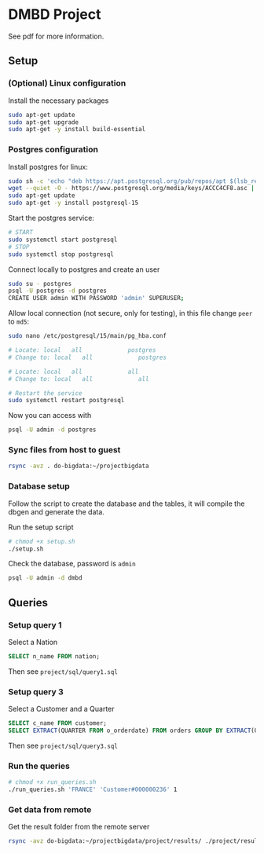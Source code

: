 # DMBD Project

See pdf for more information.

## Setup 

### (Optional) Linux configuration

Install the necessary packages
```bash
sudo apt-get update
sudo apt-get upgrade
sudo apt-get -y install build-essential
```

### Postgres configuration

Install postgres for linux:
```bash
sudo sh -c 'echo "deb https://apt.postgresql.org/pub/repos/apt $(lsb_release -cs)-pgdg main" > /etc/apt/sources.list.d/pgdg.list'
wget --quiet -O - https://www.postgresql.org/media/keys/ACCC4CF8.asc | sudo apt-key add -
sudo apt-get update
sudo apt-get -y install postgresql-15
```

Start the postgres service:
```bash
# START
sudo systemctl start postgresql
# STOP
sudo systemctl stop postgresql
```

Connect locally to postgres and create an user
```bash
sudo su - postgres
psql -U postgres -d postgres
CREATE USER admin WITH PASSWORD 'admin' SUPERUSER;
```

Allow local connection (not secure, only for testing), in this file change `peer` to `md5`:
```bash
sudo nano /etc/postgresql/15/main/pg_hba.conf

# Locate: local   all             postgres                                peer
# Change to: local   all             postgres                                md5

# Locate: local   all             all                                     peer
# Change to: local   all             all                                     md5

# Restart the service
sudo systemctl restart postgresql
```

Now you can access with
```bash
psql -U admin -d postgres
```
### Sync files from host to guest
```bash
rsync -avz . do-bigdata:~/projectbigdata
```

### Database setup

Follow the script to create the database and the tables, it will compile the dbgen and generate the data.

Run the setup script
```bash
# chmod +x setup.sh
./setup.sh
```

Check the database, password is `admin`
```bash
psql -U admin -d dmbd
```

## Queries

### Setup query 1

Select a Nation

```sql
SELECT n_name FROM nation;
```

Then see `project/sql/query1.sql`

### Setup query 3

Select a Customer and a Quarter
```sql
SELECT c_name FROM customer;
SELECT EXTRACT(QUARTER FROM o_orderdate) FROM orders GROUP BY EXTRACT(QUARTER FROM o_orderdate);
```

Then see `project/sql/query3.sql`

### Run the queries

```bash
# chmod +x run_queries.sh
./run_queries.sh 'FRANCE' 'Customer#000000236' 1
```

### Get data from remote

Get the result folder from the remote server
```bash
rsync -avz do-bigdata:~/projectbigdata/project/results/ ./project/results
```